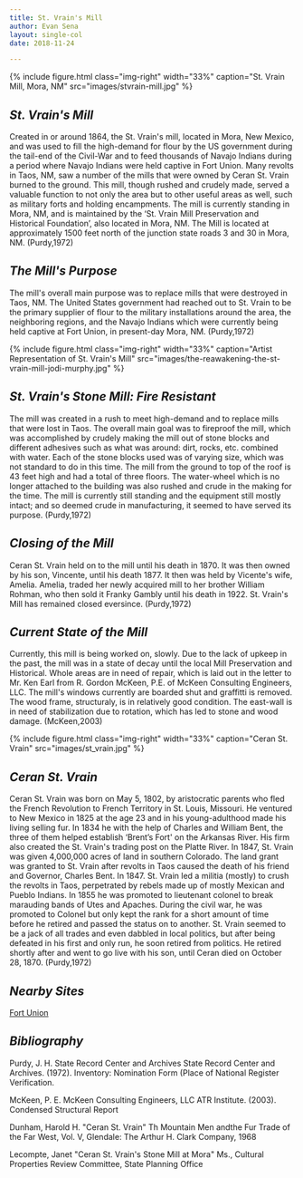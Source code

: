 ```yaml
---
title: St. Vrain's Mill
author: Evan Sena
layout: single-col
date: 2018-11-24

---
```


{% include figure.html
  class="img-right"
  width="33%"
  caption="St. Vrain Mill, Mora, NM"
  src="images/stvrain-mill.jpg"
%}

## *St. Vrain's Mill*
 Created in or around 1864, the St. Vrain's mill, located in Mora, New Mexico, and was used to fill the high-demand for flour by the US government during the tail-end of the Civil-War and to feed thousands of Navajo Indians during a period where Navajo Indians were held captive in Fort Union. Many revolts in Taos, NM, saw a number of the mills that were owned by Ceran St. Vrain burned to the ground. This mill, though rushed and crudely made, served a valuable function to not only the area but to other useful areas as well, such as military forts and holding encampments.  The mill is currently standing in Mora, NM, and is maintained by the ‘St. Vrain Mill Preservation and Historical Foundation’, also located in Mora, NM. The Mill is located at approximately 1500 feet north of the junction state roads 3 and 30 in Mora, NM. (Purdy,1972)

## *The Mill's Purpose*
 The mill's overall main purpose was to replace mills that were destroyed in Taos, NM. The United States government had reached out to St. Vrain to be the primary supplier of flour to the military installations around the area, the neighboring regions, and the Navajo Indians which were currently being held captive at Fort Union, in present-day Mora, NM. (Purdy,1972)
 
 {% include figure.html
  class="img-right"
  width="33%"
  caption="Artist Representation of St. Vrain's Mill"
  src="images/the-reawakening-the-st-vrain-mill-jodi-murphy.jpg"
%}
          
## *St. Vrain's Stone Mill: Fire Resistant*
 The mill was created in a rush to meet high-demand and to replace mills that were lost in Taos. The overall main goal was to fireproof the mill, which was accomplished by crudely making the mill out of stone blocks and different adhesives such as what was around: dirt, rocks, etc. combined with water. Each of the stone blocks used was of varying size, which was not standard to do in this time.  The mill from the ground to top of the roof is 43 feet high and had a total of three floors. The water-wheel which is no longer attached to the building was also rushed and crude in the making for the time. The mill is currently still standing and the equipment still mostly intact; and so deemed crude in manufacturing, it seemed to have served its purpose. (Purdy,1972)

## *Closing of the Mill*
 Ceran St. Vrain held on to the mill until his death in 1870. It was then owned by his son, Vincente, until his death 1877. It then
 was held by Vicente's wife, Amelia. Amelia, traded her newly acquired mill to her brother William Rohman, who then sold it Franky    Gambly until his death in 1922. St. Vrain's Mill has remained closed eversince. (Purdy,1972)

## *Current State of the Mill*
Currently, this mill is being worked on, slowly. Due to the lack of upkeep in the past, the mill was in a state of decay until the local Mill Preservation and Historical. Whole areas are in need of repair, which is laid out in the letter to Mr. Ken Earl from R. Gordon McKeen, P.E. of McKeen Consulting Engineers, LLC. The mill's windows currently are boarded shut and graffitti is removed. The wood frame, structuraly, is in relatively good condition. The east-wall is in need of stabilization due to rotation, which has led to stone and wood damage. (McKeen,2003) 


{% include figure.html
  class="img-right"
  width="33%"
  caption="Ceran St. Vrain"
  src="images/st_vrain.jpg"
%}
 
## *Ceran St. Vrain*
Ceran St. Vrain was born on May 5, 1802, by aristocratic parents who fled the French Revolution to French Territory in St. Louis, Missouri. He ventured to New Mexico in 1825 at the age 23 and in his young-adulthood made his living selling fur. In 1834 he with the help of Charles and William Bent, the three of them helped establish ‘Brent’s Fort' on the Arkansas River. His firm also created the St. Vrain's trading post on the Platte River. In 1847, St. Vrain was given 4,000,000 acres of land in southern Colorado. The land grant was granted to St. Vrain after revolts in Taos caused the death of his friend and Governor, Charles Bent. In 1847. St. Vrain led a militia (mostly) to crush the revolts in Taos, perpetrated by rebels made up of mostly Mexican and Pueblo Indians. In 1855 he was promoted to lieutenant colonel to break marauding bands of Utes and Apaches. During the civil war, he was promoted to Colonel but only kept the rank for a short amount of time before he retired and passed the status on to another. St. Vrain seemed to be a jack of all trades and even dabbled in local politics, but after being defeated in his first and only run, he soon retired from politics. He retired shortly after and went to go live with his son, until Ceran died on October 28, 1870. (Purdy,1972)
  

## *Nearby Sites*
[Fort Union](https://www.nps.gov/foun/index.htm) 


## *Bibliography*
Purdy, J. H.  State Record Center and Archives
       State Record Center and Archives. (1972). Inventory: Nomination Form (Place of
       National Register Verification.

 McKeen, P. E.  McKeen Consulting Engineers, LLC
       ATR Institute. (2003). Condensed Structural Report

Dunham, Harold H. "Ceran St. Vrain" Th Mountain Men andthe Fur Trade of the Far West, 
  Vol. V, Glendale: The Arthur H. Clark Company, 1968
  
 Lecompte, Janet "Ceran St. Vrain's Stone Mill at Mora"  Ms., Cultural Properties Review Committee, 
  State Planning Office
       
 

